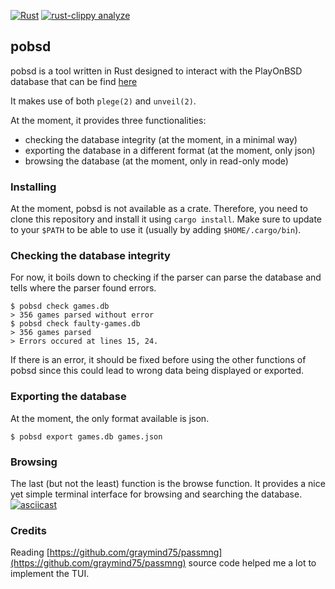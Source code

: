 [![Rust](https://github.com/Hukadan/pobsd-rs/actions/workflows/rust.yml/badge.svg)](https://github.com/Hukadan/pobsd-rs/actions/workflows/rust.yml)
[![rust-clippy analyze](https://github.com/Hukadan/pobsd-rs/actions/workflows/rust-clippy.yml/badge.svg)](https://github.com/Hukadan/pobsd-rs/actions/workflows/rust-clippy.yml)

## pobsd
pobsd is a tool written in Rust designed to interact with the PlayOnBSD
database that can be find [here](https://github.com/playonbsd/OpenBSD-Games-Database)

It makes use of both `plege(2)` and `unveil(2)`.

At the moment, it provides three functionalities:
- checking the database integrity (at the moment, in a minimal way)
- exporting the database in a different format (at the moment, only json)
- browsing the database (at the moment, only in read-only mode)


### Installing
At the moment, pobsd is not available as a crate.
Therefore, you need to clone this repository and install
it using `cargo install`. Make sure to update to your `$PATH`
to be able to use it (usually by adding `$HOME/.cargo/bin`).

### Checking the database integrity
For now, it boils down to checking if the parser can
parse the database and tells where the parser found
errors. 
```
$ pobsd check games.db 
> 356 games parsed without error
$ pobsd check faulty-games.db
> 356 games parsed
> Errors occured at lines 15, 24.
```
If there is an error, it should be fixed before using the
other functions of pobsd since this could lead to wrong
data being displayed or exported.

### Exporting the database
At the moment, the only format available is json.
```
$ pobsd export games.db games.json 
```

### Browsing
The last (but not the least) function is the browse function.
It provides a nice yet simple terminal interface for browsing
and searching the database.
[![asciicast](https://asciinema.org/a/563130.svg)](https://asciinema.org/a/563130)

### Credits
Reading [https://github.com/graymind75/passmng](https://github.com/graymind75/passmng) source
code helped me a lot to implement the TUI.

